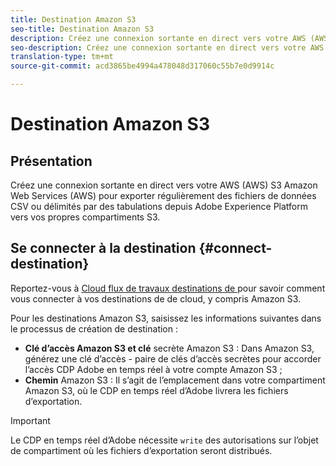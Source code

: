 ```yaml
---
title: Destination Amazon S3
seo-title: Destination Amazon S3
description: Créez une connexion sortante en direct vers votre AWS (AWS) S3  Amazon Web Services (AWS) pour exporter régulièrement des fichiers de données CSV ou délimités par des tabulations depuis Adobe Experience Platform vers vos propres compartiments S3.
seo-description: Créez une connexion sortante en direct vers votre AWS (AWS) S3  Amazon Web Services (AWS) pour exporter régulièrement des fichiers de données CSV ou délimités par des tabulations depuis Adobe Experience Platform vers vos propres compartiments S3.
translation-type: tm+mt
source-git-commit: acd3865be4994a478048d317060c55b7e0d9914c

---
```



# Destination Amazon S3

## Présentation

Créez une connexion sortante en direct vers votre AWS (AWS) S3  Amazon Web Services (AWS) pour exporter régulièrement des fichiers de données CSV ou délimités par des tabulations depuis Adobe Experience Platform vers vos propres compartiments S3.

## Se connecter à la destination {#connect-destination}

Reportez-vous à [Cloud  flux de travaux  destinations de ](/help/rtcdp/destinations/cloud-storage-destinations-workflow.md)pour savoir comment vous connecter à vos destinations de de cloud, y compris Amazon S3.

Pour les destinations Amazon S3, saisissez les informations suivantes dans le processus de création de destination :

* **Clé d’accès Amazon S3 et clé** secrète Amazon S3 : Dans Amazon S3, générez une clé d’accès - paire de clés d’accès secrètes pour accorder l’accès CDP Adobe en temps réel à votre compte Amazon S3 ;
* **Chemin** Amazon S3 : Il s’agit de l’emplacement dans votre compartiment Amazon S3, où le CDP en temps réel d’Adobe livrera les fichiers d’exportation.


>[!IMPORTANT]
>
>Le CDP en temps réel d’Adobe nécessite `write` des autorisations sur l’objet de compartiment où les fichiers d’exportation seront distribués.
